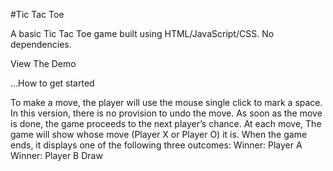 #Tic Tac Toe

A basic Tic Tac Toe game built using HTML/JavaScript/CSS. No dependencies.

View The Demo

...How to get started

To make a move, the player will use the mouse single click to mark a space. In this version, there is no provision to undo the move. As soon as the move is done, the game proceeds to the next player’s chance.
At each move, The game will show whose move (Player X or Player O) it is. When the game ends, it displays one of the following three outcomes:
Winner: Player A
Winner: Player B
Draw
